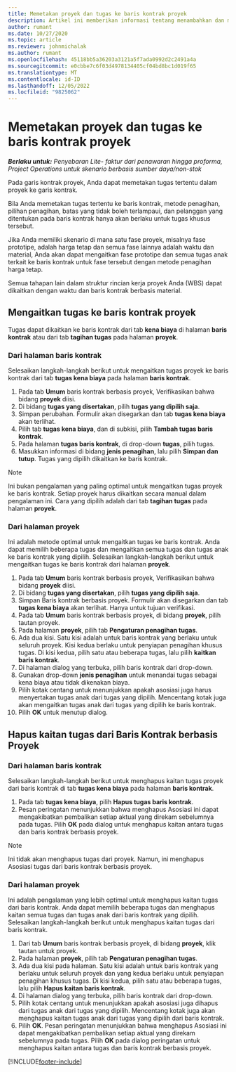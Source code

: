 ```yaml
---
title: Memetakan proyek dan tugas ke baris kontrak proyek
description: Artikel ini memberikan informasi tentang menambahkan dan menghapus proyek dan tugas ke baris kontrak.
author: rumant
ms.date: 10/27/2020
ms.topic: article
ms.reviewer: johnmichalak
ms.author: rumant
ms.openlocfilehash: 45118bb5a36203a3121a5f7ada0992d2c2491a4a
ms.sourcegitcommit: e0cbbe7c6f03d4978134405cf04bd8bc1d019f65
ms.translationtype: MT
ms.contentlocale: id-ID
ms.lasthandoff: 12/05/2022
ms.locfileid: "9825062"
---
```

# <a name="map-projects-and-tasks-to-a-project-contract-line"></a>Memetakan proyek dan tugas ke baris kontrak proyek 

_**Berlaku untuk:** Penyebaran Lite- faktur dari penawaran hingga proforma, Project Operations untuk skenario berbasis sumber daya/non-stok_

Pada garis kontrak proyek, Anda dapat memetakan tugas tertentu dalam proyek ke garis kontrak.

Bila Anda memetakan tugas tertentu ke baris kontrak, metode penagihan, pilihan penagihan, batas yang tidak boleh terlampaui, dan pelanggan yang ditentukan pada baris kontrak hanya akan berlaku untuk tugas khusus tersebut.

Jika Anda memiliki skenario di mana satu fase proyek, misalnya fase prototipe, adalah harga tetap dan semua fase lainnya adalah waktu dan material, Anda akan dapat mengaitkan fase prototipe dan semua tugas anak terkait ke baris kontrak untuk fase tersebut dengan metode penagihan harga tetap.

Semua tahapan lain dalam struktur rincian kerja proyek Anda (WBS) dapat dikaitkan dengan waktu dan baris kontrak berbasis material.

## <a name="associate-tasks-to-project-contract-lines"></a>Mengaitkan tugas ke baris kontrak proyek

Tugas dapat dikaitkan ke baris kontrak dari tab **kena biaya** di halaman **baris kontrak** atau dari tab **tagihan tugas** pada halaman **proyek**.

### <a name="from-the-contract-line-page"></a>Dari halaman baris kontrak

Selesaikan langkah-langkah berikut untuk mengaitkan tugas proyek ke baris kontrak dari tab **tugas kena biaya** pada halaman **baris kontrak**.

1. Pada tab **Umum** baris kontrak berbasis proyek, Verifikasikan bahwa bidang **proyek** diisi.
2. Di bidang **tugas yang disertakan**, pilih **tugas yang dipilih saja**.
3. Simpan perubahan. Formulir akan disegarkan dan tab **tugas kena biaya** akan terlihat.
4. Pilih tab **tugas kena biaya**, dan di subkisi, pilih **Tambah tugas baris kontrak**.
5. Pada halaman **tugas baris kontrak**, di drop-down **tugas**, pilih tugas. 
6. Masukkan informasi di bidang **jenis penagihan**, lalu pilih **Simpan dan tutup**. Tugas yang dipilih dikaitkan ke baris kontrak.

> [!NOTE]
> Ini bukan pengalaman yang paling optimal untuk mengaitkan tugas proyek ke baris kontrak. Setiap proyek harus dikaitkan secara manual dalam pengalaman ini. Cara yang dipilih adalah dari tab **tagihan tugas** pada halaman **proyek**.

### <a name="from-the-project-page"></a>Dari halaman proyek

Ini adalah metode optimal untuk mengaitkan tugas ke baris kontrak. Anda dapat memilih beberapa tugas dan mengaitkan semua tugas dan tugas anak ke baris kontrak yang dipilih. Selesaikan langkah-langkah berikut untuk mengaitkan tugas ke baris kontrak dari halaman **proyek**.

1. Pada tab **Umum** baris kontrak berbasis proyek, Verifikasikan bahwa bidang **proyek** diisi.
2. Di bidang **tugas yang disertakan**, pilih **tugas yang dipilih saja**.
3. Simpan Baris kontrak berbasis proyek. Formulir akan disegarkan dan tab **tugas kena biaya** akan terlihat. Hanya untuk tujuan verifikasi.
4. Pada tab **Umum** baris kontrak berbasis proyek, di bidang **proyek**, pilih tautan proyek.
5. Pada halaman **proyek**, pilih tab **Pengaturan penagihan tugas**.
6. Ada dua kisi. Satu kisi adalah untuk baris kontrak yang berlaku untuk seluruh proyek. Kisi kedua berlaku untuk penyiapan penagihan khusus tugas. Di kisi kedua, pilih satu atau beberapa tugas, lalu pilih **kaitkan baris kontrak**.
7. Di halaman dialog yang terbuka, pilih baris kontrak dari drop-down.
8. Gunakan drop-down **jenis penagihan** untuk menandai tugas sebagai kena biaya atau tidak dikenakan biaya.
9. Pilih kotak centang untuk menunjukkan apakah asosiasi juga harus menyertakan tugas anak dari tugas yang dipilih. Mencentang kotak juga akan mengaitkan tugas anak dari tugas yang dipilih ke baris kontrak.
10. Pilih **OK** untuk menutup dialog.

## <a name="unassociate-tasks-from-project-based-contract-lines"></a>Hapus kaitan tugas dari Baris Kontrak berbasis Proyek

### <a name="from-the-contract-line-page"></a>Dari halaman baris kontrak

Selesaikan langkah-langkah berikut untuk menghapus kaitan tugas proyek dari baris kontrak di tab **tugas kena biaya** pada halaman **baris kontrak**.

1. Pada tab **tugas kena biaya**, pilih **Hapus tugas baris kontrak**.
2. Pesan peringatan menunjukkan bahwa menghapus Asosiasi ini dapat mengakibatkan pembalikan setiap aktual yang direkam sebelumnya pada tugas. Pilih **OK** pada dialog untuk menghapus kaitan antara tugas dan baris kontrak berbasis proyek. 

> [!NOTE]
> Ini tidak akan menghapus tugas dari proyek. Namun, ini menghapus Asosiasi tugas dari baris kontrak berbasis proyek.

### <a name="from-the-project-page"></a>Dari halaman proyek

Ini adalah pengalaman yang lebih optimal untuk menghapus kaitan tugas dari baris kontrak. Anda dapat memilih beberapa tugas dan menghapus kaitan semua tugas dan tugas anak dari baris kontrak yang dipilih. Selesaikan langkah-langkah berikut untuk menghapus kaitan tugas dari baris kontrak.

1. Dari tab **Umum** baris kontrak berbasis proyek, di bidang **proyek**, klik tautan untuk proyek.
2. Pada halaman **proyek**, pilih tab **Pengaturan penagihan tugas**.
3. Ada dua kisi pada halaman. Satu kisi adalah untuk baris kontrak yang berlaku untuk seluruh proyek dan yang kedua berlaku untuk penyiapan penagihan khusus tugas. Di kisi kedua, pilih satu atau beberapa tugas, lalu pilih **Hapus kaitan baris kontrak**.
4. Di halaman dialog yang terbuka, pilih baris kontrak dari drop-down.
5. Pilih kotak centang untuk menunjukkan apakah asosiasi juga dihapus dari tugas anak dari tugas yang dipilih. Mencentang kotak juga akan menghapus kaitan tugas anak dari tugas yang dipilih dari baris kontrak.
6. Pilih **OK**. Pesan peringatan menunjukkan bahwa menghapus Asosiasi ini dapat mengakibatkan pembalikan setiap aktual yang direkam sebelumnya pada tugas. Pilih **OK** pada dialog peringatan untuk menghapus kaitan antara tugas dan baris kontrak berbasis proyek.


[!INCLUDE[footer-include](../../includes/footer-banner.md)]
